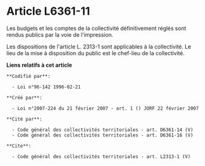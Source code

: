 # Article L6361-11

Les budgets et les comptes de la collectivité définitivement réglés sont rendus publics par la voie de l'impression. 

Les dispositions de l'article L. 2313-1 sont applicables à la collectivité. Le lieu de la mise à disposition du public est le
chef-lieu de la collectivité.

**Liens relatifs à cet article**

	**Codifié par**:

	  - Loi n°96-142 1996-02-21

	**Créé par**:

	  - Loi n°2007-224 du 21 février 2007 - art. 1 () JORF 22 février 2007

	**Cité par**:

	  - Code général des collectivités territoriales - art. D6361-14 (V)
	  - Code général des collectivités territoriales - art. D6361-16 (V)

	**Cite**:

	  - Code général des collectivités territoriales - art. L2313-1 (V)
